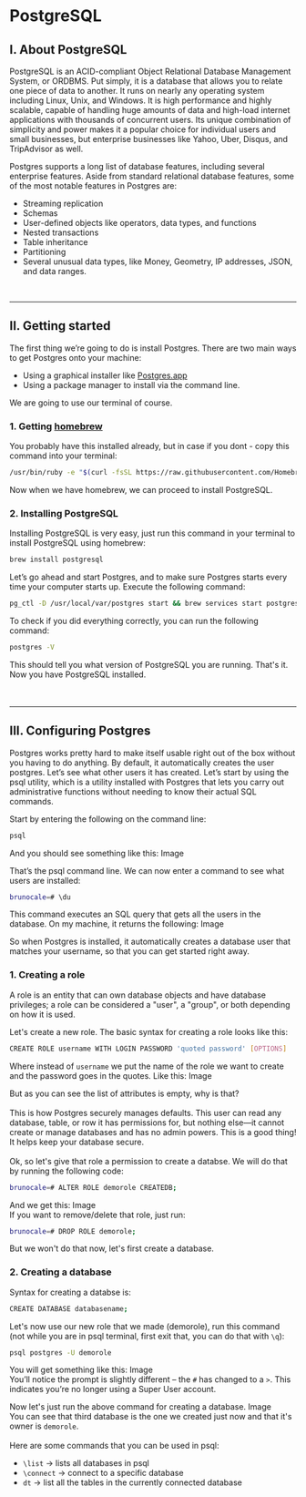 # PostgreSQL

## I. About PostgreSQL

PostgreSQL is an ACID-compliant Object Relational Database Management System, or ORDBMS. Put simply, it is a database that allows you to relate one piece of data to another. It runs on nearly any operating system including Linux, Unix, and Windows. It is high performance and highly scalable, capable of handling huge amounts of data and high-load internet applications with thousands of concurrent users. Its unique combination of simplicity and power makes it a popular choice for individual users and small businesses, but enterprise businesses like Yahoo, Uber, Disqus, and TripAdvisor as well.

Postgres supports a long list of database features, including several enterprise features. Aside from standard relational database features, some of the most notable features in Postgres are:

- Streaming replication
- Schemas
- User-defined objects like operators, data types, and functions
- Nested transactions
- Table inheritance
- Partitioning
- Several unusual data types, like Money, Geometry, IP addresses, JSON, and data ranges.
<br />
<hr>

## II. Getting started

The first thing we’re going to do is install Postgres. There are two main ways to get Postgres onto your machine:
- Using a graphical installer like [Postgres.app](https://postgresapp.com/)
- Using a package manager to install via the command line.

We are going to use our terminal of course.

### 1. Getting [homebrew](https://brew.sh/)

You probably have this installed already, but in case if you dont - copy this command into your terminal:
```sh
/usr/bin/ruby -e "$(curl -fsSL https://raw.githubusercontent.com/Homebrew/install/master/install)"
```

Now when we have homebrew, we can proceed to install PostgreSQL.

### 2. Installing PostgreSQL

Installing PostgreSQL is very easy, just run this command in your terminal to install PostgreSQL using homebrew:

```sh
brew install postgresql
```

Let’s go ahead and start Postgres, and to make sure Postgres starts every time your computer starts up. Execute the following command:
```sh
pg_ctl -D /usr/local/var/postgres start && brew services start postgresql
```

To check if you did everything correctly, you can run the following command:
```sh
postgres -V
```
This should tell you what version of PostgreSQL you are running.
That's it. Now you have PostgreSQL installed.
<br />
<br />
<br />
<hr>

## III. Configuring Postgres

Postgres works pretty hard to make itself usable right out of the box without you having to do anything. By default, it automatically creates the user postgres. Let’s see what other users it has created. Let’s start by using the psql utility, which is a utility installed with Postgres that lets you carry out administrative functions without needing to know their actual SQL commands.

Start by entering the following on the command line:
```sh
psql
```
And you should see something like this:
Image

That’s the psql command line. We can now enter a command to see what users are installed:
```sh
brunocale=# \du
```
This command executes an SQL query that gets all the users in the database. On my machine, it returns the following:
Image

So when Postgres is installed, it automatically creates a database user that matches your username, so that you can get started right away.

### 1. Creating a role

A role is an entity that can own database objects and have database privileges; a role can be considered a "user", a "group", or both depending on how it is used.

Let's create a new role. The basic syntax for creating a role looks like this:
```sh
CREATE ROLE username WITH LOGIN PASSWORD 'quoted password' [OPTIONS]
```
Where instead of `username` we put the name of the role we want to create and the password goes in the quotes. Like this:
Image

But as you can see the list of attributes is empty, why is that? <br /> <br />
This is how Postgres securely manages defaults. This user can read any database, table, or row it has permissions for, but nothing else—it cannot create or manage databases and has no admin powers. This is a good thing! It helps keep your database secure.
<br /> <br /> 
Ok, so let's give that role a permission to create a databse. We will do that by running the following code:
```sh
brunocale=# ALTER ROLE demorole CREATEDB; 
```
And we get this:
Image
<br />
If you want to remove/delete that role, just run:
```sh
brunocale=# DROP ROLE demorole; 
```
But we won't do that now, let's first create a database.

### 2. Creating a database

Syntax for creating a databse is:
```sh
CREATE DATABASE databasename;
```
Let's now use our new role that we made (demorole), run this command (not while you are in psql terminal, first exit that, you can do that with `\q`):
```sh
psql postgres -U demorole
```
You will get something like this:
Image<br />
You’ll notice the prompt is slightly different – the `#` has changed to a `>`. This indicates you’re no longer using a Super User account.

Now let's just run the above command for creating a database.
Image <br />
You can see that third database is the one we created just now and that it's owner is `demorole`.
<br /> <br />
Here are some commands that you can be used in psql:
* `\list` -> lists all databases in psql
* `\connect` -> connect to a specific database
* `dt` -> list all the tables in the currently connected database

